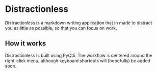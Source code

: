 # Distractionless
Distractionless is a markdown writing application that in made to distract you as little as possible, so that you can focus on work.

## How it works
Distractionless is built using PyQt5. The workflow is centered around the right-click menu, although keyboard shortcuts will (hopefully) be added soon.